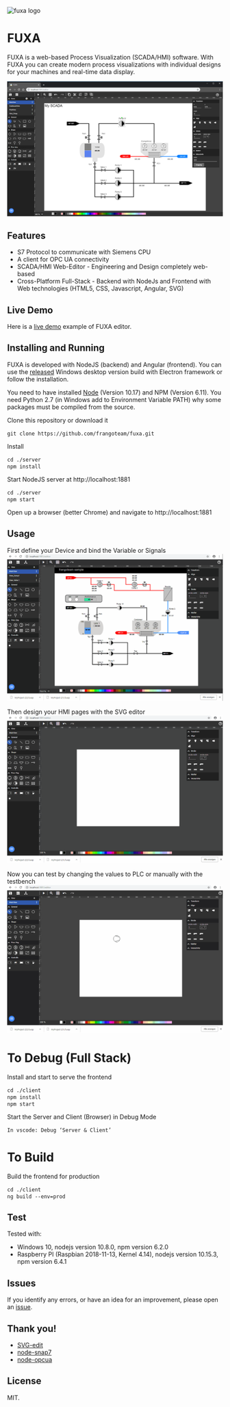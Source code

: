 ![fuxa logo](/client/src/favicon.ico) 
# FUXA
FUXA is a web-based Process Visualization (SCADA/HMI) software. With FUXA you can create modern process visualizations with individual designs for your machines and real-time data display.

![fuxa editor](/screenshot/fuxa-editor.png) 

## Features
- S7 Protocol to communicate with Siemens CPU
- A client for OPC UA connectivity
- SCADA/HMI Web-Editor - Engineering and Design completely web-based
- Cross-Platform Full-Stack - Backend with NodeJs and Frontend with Web technologies (HTML5, CSS, Javascript, Angular, SVG)

## Live Demo
Here is a [live demo](https://frangoteam.github.io) example of FUXA editor.

## Installing and Running
FUXA is developed with NodeJS (backend) and Angular (frontend). You can use the [released](/../../releases) Windows desktop version build with Electron framework or follow the installation.

You need to have installed [Node](https://nodejs.org) (Version 10.17) and NPM (Version 6.11). You need Python 2.7 (in Windows add to Environment Variable PATH) why some packages must be compiled from the source.

Clone this repository or download it
```
git clone https://github.com/frangoteam/fuxa.git
```
Install
```
cd ./server
npm install
```
Start NodeJS server at http://localhost:1881
```
cd ./server
npm start
```
Open up a browser (better Chrome) and navigate to http://localhost:1881

## Usage
First define your Device and bind the Variable or Signals
![fuxa device](/screenshot/fuxa-device.gif)

Then design your HMI pages with the SVG editor
![fuxa hmi](/screenshot/fuxa-hmi.gif)

Now you can test by changing the values to PLC or manually with the testbench
![fuxa test](/screenshot/fuxa-test.gif)

# To Debug (Full Stack)
Install and start to serve the frontend
```
cd ./client
npm install
npm start
```

Start the Server and Client (Browser) in Debug Mode
```
In vscode: Debug ‘Server & Client’
```

# To Build
Build the frontend for production
```
cd ./client
ng build --env=prod
```

## Test
Tested with:
- Windows 10, nodejs version 10.8.0, npm version 6.2.0
- Raspberry PI (Raspbian 2018-11-13, Kernel 4.14), nodejs version 10.15.3, npm version 6.4.1

## Issues
If you identify any errors, or have an idea for an improvement, please open an [issue](/../../issues).

## Thank you!
- [SVG-edit](https://github.com/SVG-Edit/svgedit)
- [node-snap7](https://github.com/mathiask88/node-snap7)
- [node-opcua](https://github.com/node-opcua/node-opcua)

## License
MIT.

